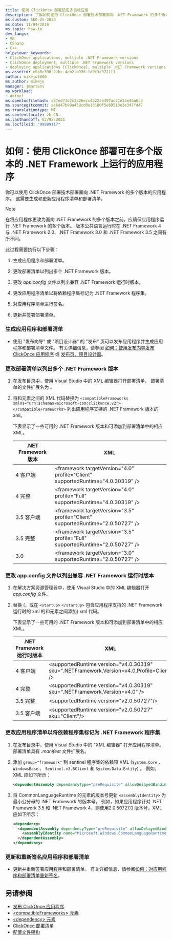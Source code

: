 ```yaml
---
title: 使用 ClickOnce 部署设定多目标应用
description: 了解如何使用 ClickOnce 部署技术部署面向 .NET Framework 的多个版本的应用程序。
ms.custom: SEO-VS-2020
ms.date: 11/04/2016
ms.topic: how-to
dev_langs:
- VB
- CSharp
- C++
helpviewer_keywords:
- ClickOnce applications, multiple .NET Framework versions
- ClickOnce deployment, multiple .NET Framework versions
- deploying applications [ClickOnce], multiple .NET Framework versions
ms.assetid: e0a8c330-21bc-4eb2-b936-fd0f3c3221f1
author: mikejo5000
ms.author: mikejo
manager: jmartens
ms.workload:
- dotnet
ms.openlocfilehash: c87ed73d2c3a26ecc4522c6497ac71e33e46a6c3
ms.sourcegitcommit: ae6d47b09a439cd0e13180f5e89510e3e347fd47
ms.translationtype: MT
ms.contentlocale: zh-CN
ms.lasthandoff: 02/08/2021
ms.locfileid: "99889117"
---
```

# <a name="how-to-use-clickonce-to-deploy-applications-that-can-run-on-multiple-versions-of-the-net-framework"></a>如何：使用 ClickOnce 部署可在多个版本的 .NET Framework 上运行的应用程序
你可以使用 ClickOnce 部署技术部署面向 .NET Framework 的多个版本的应用程序。 这需要生成和更新应用程序清单和部署清单。

> [!NOTE]
> 在将应用程序更改为面向 .NET Framework 的多个版本之前，应确保应用程序运行 .NET Framework 的多个版本。 版本公共语言运行时在 .NET Framework 4 与 .NET Framework 2.0、.NET Framework 3.0 和 .NET Framework 3.5 之间有所不同。

 此过程需要执行以下步骤：

1. 生成应用程序和部署清单。

2. 更改部署清单以列出多个 .NET Framework 版本。

3. 更改 *app.config* 文件以列出兼容 .NET Framework 运行时版本。

4. 更改应用程序清单以将依赖程序集标记为 .NET Framework 程序集。

5. 对应用程序清单进行签名。

6. 更新并签署部署清单。

### <a name="to-generate-the-application-and-deployment-manifests"></a>生成应用程序和部署清单

- 使用 "发布向导" 或 "项目设计器" 的 "发布" 页可以发布应用程序并生成应用程序和部署清单文件。 有关详细信息，请参阅 [如何：使用发布向导发布 ClickOnce 应用程序](../deployment/how-to-publish-a-clickonce-application-using-the-publish-wizard.md) 或 [发布页、项目设计器](../ide/reference/publish-page-project-designer.md)。

### <a name="to-change-the-deployment-manifest-to-list-the-multiple-net-framework-versions"></a>更改部署清单以列出多个 .NET Framework 版本

1. 在发布目录中，使用 Visual Studio 中的 XML 编辑器打开部署清单。 部署清单的文件扩展名为 *。*

2. 将和元素之间的 XML 代码替换为 `<compatibleFrameworks xmlns="urn:schemas-microsoft-com:clickonce.v2">` `</compatibleFrameworks>` 列出应用程序支持的 .NET Framework 版本的 xml。

     下表显示了一些可用的 .NET Framework 版本和可添加到部署清单中的相应 XML。

    |.NET Framework 版本|XML|
    |----------------------------|---------|
    |4 客户端|\<framework targetVersion="4.0" profile="Client" supportedRuntime="4.0.30319" />|
    |4 完整|\<framework targetVersion="4.0" profile="Full" supportedRuntime="4.0.30319" />|
    |3.5 客户端|\<framework targetVersion="3.5" profile="Client" supportedRuntime="2.0.50727" />|
    |3.5 完整|\<framework targetVersion="3.5" profile="Full" supportedRuntime="2.0.50727" />|
    |3.0|\<framework targetVersion="3.0" supportedRuntime="2.0.50727" />|

### <a name="to-change-the-appconfig-file-to-list-the-compatible-net-framework-runtime-versions"></a>更改 app.config 文件以列出兼容 .NET Framework 运行时版本

1. 在解决方案资源管理器中，使用 Visual Studio 中的 XML 编辑器打开 *app.config* 文件。

2. 替换 (，或在 `<startup>` `</startup>` 包含应用程序支持的 .NET Framework 运行时的 xml 的和元素之间添加) xml 代码。

     下表显示了一些可用的 .NET Framework 版本和可添加到部署清单中的相应 XML。

    |.NET Framework 运行时版本|XML|
    |------------------------------------|---------|
    |4 客户端|\<supportedRuntime version="v4.0.30319" sku=".NETFramework,Version=v4.0,Profile=Client" />|
    |4 完整|\<supportedRuntime version="v4.0.30319" sku=".NETFramework,Version=v4.0" />|
    |3.5 完整|\<supportedRuntime version="v2.0.50727"/>|
    |3.5 客户端|\<supportedRuntime version="v2.0.50727" sku="Client"/>|

### <a name="to-change-the-application-manifest-to-mark-dependent-assemblies-as-net-framework-assemblies"></a>更改应用程序清单以将依赖程序集标记为 .NET Framework 程序集

1. 在发布目录中，使用 Visual Studio 中的 "XML 编辑器" 打开应用程序清单。 部署清单具有 *.manifest* 文件扩展名。

2. 添加 `group="framework"` 到 sentinel 程序集的依赖项 XML (`System.Core` 、 `WindowsBase` 、 `Sentinel.v3.5Client` 和 `System.Data.Entity`) 。 例如，XML 应如下所示：

   ```xml
   <dependentAssembly dependencyType="preRequisite" allowDelayedBinding="true" group="framework">
   ```

3. 将 CommonLanguageRuntime 的元素的版本号更新 `<assemblyIdentity>` 为最小公分母的 .NET Framework 的版本号。 例如，如果应用程序针对 .NET Framework 3.5 和 .NET Framework 4，则使用2.0.50727.0 版本号，XML 应如下所示：

   ```xml
   <dependency>
     <dependentAssembly dependencyType="preRequisite" allowDelayedBinding="true">
       <assemblyIdentity name="Microsoft.Windows.CommonLanguageRuntime" version="2.0.50727.0" />
     </dependentAssembly>
   </dependency>
   ```

### <a name="to-update-and-re-sign-the-application-and-deployment-manifests"></a>更新和重新签名应用程序和部署清单

- 更新并重新签署应用程序和部署清单。 有关详细信息，请参阅[如何：对应用程序和部署清单重新签名](../deployment/how-to-re-sign-application-and-deployment-manifests.md)。

## <a name="see-also"></a>另请参阅
- [发布 ClickOnce 应用程序](../deployment/publishing-clickonce-applications.md)
- [\<compatibleFrameworks> 元素](../deployment/compatibleframeworks-element-clickonce-deployment.md)
- [\<dependency> 元素](../deployment/dependency-element-clickonce-application.md)
- [ClickOnce 部署清单](../deployment/clickonce-deployment-manifest.md)
- [配置文件架构](/dotnet/framework/configure-apps/file-schema/index)
